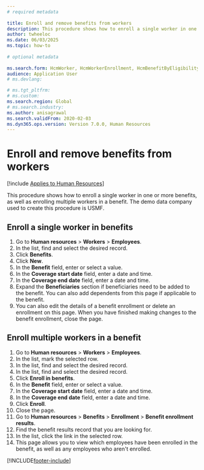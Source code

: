 ```yaml
--- 
# required metadata 
 
title: Enroll and remove benefits from workers
description: This procedure shows how to enroll a single worker in one or more benefits, as well as enrolling multiple workers in a benefit. 
author: twheeloc
ms.date: 06/03/2025
ms.topic: how-to 
 
# optional metadata 
 
ms.search.form: HcmWorker, HcmWorkerEnrollment, HcmBenefitByEligibilityLookup, HcmMassBenefitEnrollment, HcmBenefitLookup, HcmMassBenefitEnrollmentResults, BenefitWorkspace, HcmBenefitSummaryPart
audience: Application User 
# ms.devlang:  

# ms.tgt_pltfrm:  
# ms.custom:  
ms.search.region: Global
# ms.search.industry: 
ms.author: anisagrawal
ms.search.validFrom: 2020-02-03
ms.dyn365.ops.version: Version 7.0.0, Human Resources 
---
```

# Enroll and remove benefits from workers



[!include [Applies to Human Resources](../includes/applies-to-hr.md)]



This procedure shows how to enroll a single worker in one or more benefits, as well as enrolling multiple workers in a benefit. The demo data company used to create this procedure is USMF.


## Enroll a single worker in benefits
1. Go to **Human resources** > **Workers** > **Employees**.
2. In the list, find and select the desired record.
3. Click **Benefits**.
4. Click **New**.
5. In the **Benefit** field, enter or select a value.
6. In the **Coverage start date** field, enter a date and time.
7. In the **Coverage end date** field, enter a date and time.
8. Expand the **Beneficiaries** section if beneficiaries need to be added to the benefit. You can also add dependents from this page if applicable to the benefit.
9. You can also edit the details of a benefit enrollment or delete an enrollment on this page. When you have finished making changes to the benefit enrollment, close the page.

## Enroll multiple workers in a benefit
1. Go to **Human resources** > **Workers** > **Employees**.
2. In the list, mark the selected row.
3. In the list, find and select the desired record.
4. In the list, find and select the desired record.
5. Click **Enroll in benefits**.
6. In the **Benefit** field, enter or select a value.
7. In the **Coverage start date** field, enter a date and time.
8. In the **Coverage end date** field, enter a date and time.
9. Click **Enroll**.
10. Close the page.
11. Go to **Human resources** > **Benefits** > **Enrollment** > **Benefit enrollment results**.
12. Find the benefit results record that you are looking for.
13. In the list, click the link in the selected row.
14. This page allows you to view which employees have been enrolled in the benefit, as well as any employees who aren't enrolled.



[!INCLUDE[footer-include](../includes/footer-banner.md)]
